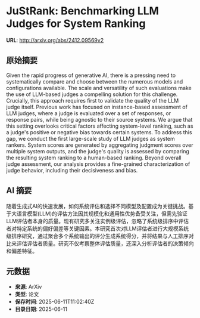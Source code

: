 # JuStRank: Benchmarking LLM Judges for System Ranking

**URL**: http://arxiv.org/abs/2412.09569v2

## 原始摘要

Given the rapid progress of generative AI, there is a pressing need to
systematically compare and choose between the numerous models and
configurations available. The scale and versatility of such evaluations make
the use of LLM-based judges a compelling solution for this challenge.
Crucially, this approach requires first to validate the quality of the LLM
judge itself. Previous work has focused on instance-based assessment of LLM
judges, where a judge is evaluated over a set of responses, or response pairs,
while being agnostic to their source systems. We argue that this setting
overlooks critical factors affecting system-level ranking, such as a judge's
positive or negative bias towards certain systems. To address this gap, we
conduct the first large-scale study of LLM judges as system rankers. System
scores are generated by aggregating judgment scores over multiple system
outputs, and the judge's quality is assessed by comparing the resulting system
ranking to a human-based ranking. Beyond overall judge assessment, our analysis
provides a fine-grained characterization of judge behavior, including their
decisiveness and bias.


## AI 摘要

随着生成式AI的快速发展，如何系统评估和选择不同模型及配置成为关键挑战。基于大语言模型(LLM)的评估方法因其规模化和通用性优势备受关注，但需先验证LLM评估者本身的质量。现有研究多关注实例级评估，忽略了系统级排序中评估者对特定系统的偏好偏差等关键因素。本研究首次对LLM评估者进行大规模系统级排序研究，通过聚合多个系统输出的评分生成系统得分，并将结果与人工排序对比来评估评估者质量。研究不仅考察整体评估质量，还深入分析评估者的决策倾向和偏差特征。

## 元数据

- **来源**: ArXiv
- **类型**: 论文
- **保存时间**: 2025-06-11T11:02:40Z
- **目录日期**: 2025-06-11
